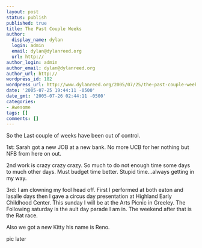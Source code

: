 ```yaml
---
layout: post
status: publish
published: true
title: The Past Couple Weeks
author:
  display_name: dylan
  login: admin
  email: dylan@dylanreed.org
  url: http://
author_login: admin
author_email: dylan@dylanreed.org
author_url: http://
wordpress_id: 182
wordpress_url: http://www.dylanreed.org/2005/07/25/the-past-couple-weeks/
date: '2005-07-25 19:44:11 -0500'
date_gmt: '2005-07-26 02:44:11 -0500'
categories:
- Awesome
tags: []
comments: []
---
```

<p>So the Last couple of weeks have been out of control.</p>
<p>1st: Sarah got a new JOB at a new bank. No more UCB for her nothing but NFB from here on out. </p>
<p>2nd work is crazy crazy crazy. So much to do not enough time some days to much other days. Must budget time better. Stupid time...always getting in my way.</p>
<p>3rd: I am clowning my fool head off. First I performed at both eaton and lasalle days then I gave a circus day presentation at Highland Early Childhood Center. This sunday I will be at the Arts Picnic in Greeley. The Following saturday is the ault day parade I am in. The weekend after that is the Rat race.</p>
<p>Also we got a new Kitty his name is Reno. </p>
<p>pic later</p>
